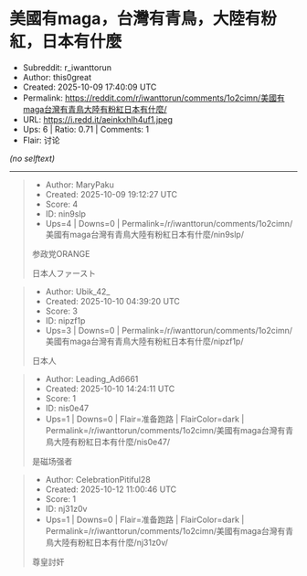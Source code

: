 # 美國有maga，台灣有青鳥，大陸有粉紅，日本有什麼

- Subreddit: r_iwanttorun
- Author: this0great
- Created: 2025-10-09 17:40:09 UTC
- Permalink: https://reddit.com/r/iwanttorun/comments/1o2cimn/美國有maga台灣有青鳥大陸有粉紅日本有什麼/
- URL: https://i.redd.it/aeinkxhlh4uf1.jpeg
- Ups: 6 | Ratio: 0.71 | Comments: 1
- Flair: 讨论

_(no selftext)_

---

> - Author: MaryPaku
> - Created: 2025-10-09 19:12:27 UTC
> - Score: 4
> - ID: nin9slp
> - Ups=4 | Downs=0 | Permalink=/r/iwanttorun/comments/1o2cimn/美國有maga台灣有青鳥大陸有粉紅日本有什麼/nin9slp/
>
> 参政党ORANGE
> 
> 日本人ファースト

> - Author: Ubik_42_
> - Created: 2025-10-10 04:39:20 UTC
> - Score: 3
> - ID: nipzf1p
> - Ups=3 | Downs=0 | Permalink=/r/iwanttorun/comments/1o2cimn/美國有maga台灣有青鳥大陸有粉紅日本有什麼/nipzf1p/
>
> 日本人

> - Author: Leading_Ad6661
> - Created: 2025-10-10 14:24:11 UTC
> - Score: 1
> - ID: nis0e47
> - Ups=1 | Downs=0 | Flair=准备跑路 | FlairColor=dark | Permalink=/r/iwanttorun/comments/1o2cimn/美國有maga台灣有青鳥大陸有粉紅日本有什麼/nis0e47/
>
> 是磁场强者

> - Author: CelebrationPitiful28
> - Created: 2025-10-12 11:00:46 UTC
> - Score: 1
> - ID: nj31z0v
> - Ups=1 | Downs=0 | Flair=准备跑路 | FlairColor=dark | Permalink=/r/iwanttorun/comments/1o2cimn/美國有maga台灣有青鳥大陸有粉紅日本有什麼/nj31z0v/
>
> 尊皇討奸
